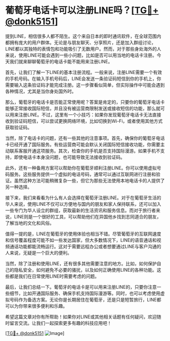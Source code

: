# 葡萄牙电话卡可以注册LINE吗？[[TG💪+ @donk5151](https://t.me/s/donk5151)]

提到LINE，相信很多人都不陌生。这个来自日本的即时通讯软件，在全球范围内都拥有庞大的用户群体。无论是与朋友聊天、分享照片，还是加入群组讨论，LINE都以其独特的表情包和功能吸引了无数用户。然而，对于那些身处海外的人来说，使用LINE可能会遇到一些小问题，比如是否可以用当地的电话卡注册。今天我们就来聊聊葡萄牙的电话卡能不能用来注册LINE。

首先，让我们了解一下LINE的基本注册流程。一般来说，注册LINE需要一个有效的手机号码。在输入手机号码后，LINE会发送一条验证码短信到你的手机上，你需要输入这条验证码才能完成注册。这一步骤看似简单，但实际操作中可能会遇到各种情况，尤其是当你身处国外时。

那么，葡萄牙的电话卡是否能正常使用呢？答案是肯定的，只要你的葡萄牙电话卡能够正常接收国际短信，并且没有被运营商限制发送或接收短信的功能，那么就可以用来注册LINE。不过，这里有一个小技巧：如果你发现葡萄牙电话卡无法直接收到验证码短信，可以尝试更换网络环境，比如切换到Wi-Fi，或者使用其他方式获取验证码。

当然，除了电话卡的问题，还有一些其他的注意事项。首先，确保你的葡萄牙电话卡已经开通了国际服务。有些运营商可能会默认关闭国际短信接收功能，你需要主动联系客服开通这项服务。其次，检查你的手机是否支持国际漫游。如果手机不支持，即使电话卡本身没问题，也可能导致无法接收到验证码。

此外，还有一种备用方案可以帮助你在葡萄牙顺利注册LINE。你可以使用虚拟号码服务。这些服务提供一个虚拟的电话号码，通常可以通过互联网进行注册和验证。虽然这种方法可能稍微复杂一些，但它为那些无法使用本地电话卡的人提供了另一种选择。

接下来，我们来看看为什么有人会选择在葡萄牙注册LINE。对于在葡萄牙生活的华人来说，使用LINE不仅可以方便地与国内的朋友和家人保持联系，还可以加入一些专门为华人设立的群组，获取最新的生活资讯和服务信息。而对于旅行者来说，LINE则是一个很好的工具，可以帮助他们在异国他乡找到志同道合的朋友，了解当地的文化和风俗。

值得一提的是，LINE在葡萄牙的使用体验也相当不错。尽管葡萄牙的互联网速度和信号覆盖程度可能不如一些发达国家，但大多数情况下，LINE的语音通话和视频通话功能都能流畅运行。这对于需要远程办公或者想要通过LINE与客户沟通的人来说，无疑是一个巨大的便利。

当然，除了注册和使用LINE，还有很多其他需要注意的地方。比如，如何保护自己的隐私安全，如何避免不必要的骚扰，以及如何正确使用LINE的各种功能。这些都是我们在日常使用LINE时需要考虑的问题。

最后，让我们总结一下。葡萄牙的电话卡是可以用来注册LINE的，只要你注意一些细节，比如开通国际服务、确保手机支持国际漫游等。同时，也可以考虑使用虚拟号码作为备选方案。无论你是长期居住在葡萄牙，还是只是短暂旅行，LINE都可以为你带来很多便利和乐趣。

希望这篇文章对你有所帮助！如果你对LINE或其他相关话题有任何疑问，欢迎随时留言交流。让我们一起探索更多有趣的科技应用吧！

[[TG💪+ @donk5151](https://t.me/s/donk5151) ![Image](https://i.postimg.cc/rwNCRYN7/Snipaste-2025-04-30-17-27-05.png)]